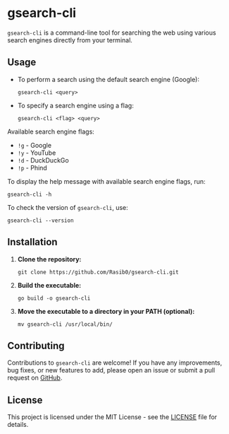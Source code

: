 # gsearch-cli

`gsearch-cli` is a command-line tool for searching the web using various search engines directly from your terminal.

## Usage

- To perform a search using the default search engine (Google):

   ```
   gsearch-cli <query>
   ```

- To specify a search engine using a flag:

   ```
   gsearch-cli <flag> <query>
   ```

Available search engine flags:

- `!g` - Google
- `!y` - YouTube
- `!d` - DuckDuckGo
- `!p` - Phind

To display the help message with available search engine flags, run:

```
gsearch-cli -h
```

To check the version of `gsearch-cli`, use:

```
gsearch-cli --version
```

## Installation

1. **Clone the repository:**

   ```
   git clone https://github.com/Rasib0/gsearch-cli.git
   ```

2. **Build the executable:**

   ```
   go build -o gsearch-cli
   ```

3. **Move the executable to a directory in your PATH (optional):**

   ```
   mv gsearch-cli /usr/local/bin/
   ```

## Contributing

Contributions to `gsearch-cli` are welcome! If you have any improvements, bug fixes, or new features to add, please open an issue or submit a pull request on [GitHub](https://github.com/Rasib0/gsearch-cli).

## License

This project is licensed under the MIT License - see the [LICENSE](LICENSE) file for details.

